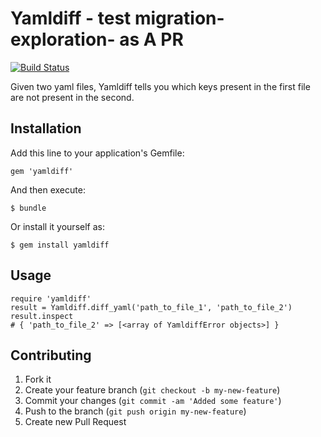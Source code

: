 # Yamldiff - test migration-exploration- as A PR
[![Build Status](https://travis-ci.org/wallace/yamldiff.png)](https://travis-ci.org/wallace/yamldiff)

Given two yaml files, Yamldiff tells you which keys present in the first file
are not present in the second.

## Installation

Add this line to your application's Gemfile:

    gem 'yamldiff'

And then execute:

    $ bundle

Or install it yourself as:

    $ gem install yamldiff

## Usage

    require 'yamldiff'
    result = Yamldiff.diff_yaml('path_to_file_1', 'path_to_file_2')
    result.inspect
    # { 'path_to_file_2' => [<array of YamldiffError objects>] }

## Contributing

1. Fork it
2. Create your feature branch (`git checkout -b my-new-feature`)
3. Commit your changes (`git commit -am 'Added some feature'`)
4. Push to the branch (`git push origin my-new-feature`)
5. Create new Pull Request
